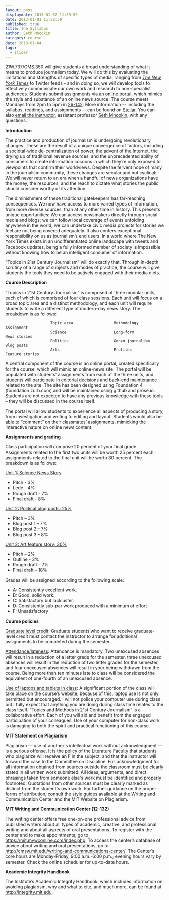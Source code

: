 ```yaml
---
layout: post
displaydate: 2013-01-02 11:59:59
date: 2013-01-01 11:59:59
published: true
title: The Syllabus
author: Seth Mnookin
category: course
date: 2013-01-04
tags: 
  - slider
---
```


21W.737/CMS.350 will give students a broad understanding of what it means to produce journalism today. We will do this by evaluating the limitations and strengths of specific types of media, ranging from <a href="http://nytimes.com" target="_blank">_The New York Times_</a> to Twitter feeds - and in doing so, we will develop tools to effectively communicate our own work and research to non-specialist audiences. Students submit assignments via <a href="http://21w737.com">an online portal</a>, which mimics the style and substance of an online news source. The course meets Mondays from 2pm to 5pm in <a href="http://whereis.mit.edu/?go=26" target="_blank">26-142</a>. More information -- including the syllabus, readings, and assignments -- can be found on <a href="https://stellar.mit.edu/S/course/21W/fa13/21W.737/" target="_blank">Stellar</a>. You can also <a href="mailto:smnookin@mit.edu" target="_blank">email the instructor</a>, assistant professor <a href="http://sethmnookin.com" target="_blank">Seth Mnookin</a>, with any questions.</p>


**Introduction**

The practice and production of journalism is undergoing revolutionary changes. These are the result of a unique convergence of factors, including a societal-wide de-centralization of power, the advent of the Internet, the drying up of traditional revenue sources, and the unprecedented ability of consumers to create information cocoons in which they’re only exposed to viewpoints that confirm their worldviews. Despite the fervent hope of many in the journalism community, these changes are secular and not cyclical: We will never return to an era when a handful of news organizations have the money, the resources, and the reach to dictate what stories the public should consider worthy of its attention.

The diminishment of these traditional gatekeepers has far-reaching consequences. We now have access to more varied types of information, from more diverse sources, than at any other time in history. This presents unique opportunities: We can access newsmakers directly through social media and blogs; we can follow local coverage of events unfolding anywhere in the world; we can undertake civic media projects for stories we feel are not being covered adequately. It also confers exceptional responsibility on us as journalism’s end users. In a world where The New York Times exists in an undifferentiated online landscape with tweets and Facebook updates, being a fully informed member of society is impossible without knowing how to be an intelligent consumer of information.
  
“Topics in 21st Century Journalism” will do exactly that. Through in-depth scrutiny of a range of subjects and modes of practice, the course will give students the tools they need to be actively engaged with their media diets. 

**Course Description**

“Topics in 21st Century Journalism” is comprised of three modular units, each of which is comprised of four class sessions. Each unit will focus on a broad topic area and a distinct methodology, and each unit will require students to write a different type of modern-day news story. The breakdown is as follows:

						Topic area					Methodology					Assignment
						Science 					Long-form					News stories
						Politics					Gonzo journalism			Blog posts
						Arts 						Profiles					Feature stories	
                        



A central component of the course is an online portal, created specifically for the course, which will mimic an online-news site. The portal will be populated with students’ assignments from each of the three units, and students will participate in editorial decisions and back-end maintenance related to the site. The site has been designed using Foundation 4 (foundation.zurb.com) and will be maintained using github and prose.io. Students are not expected to have any previous knowledge with these tools – they will be discussed in the course itself. 

The portal will allow students to experience all aspects of producing a story, from investigation and writing to editing and layout. Students would also be able to “comment” on their classmates’ assignments, mimicking the interactive nature on online news content.


**Assignments and grading**

Class participation will comprise 20 percent of your final grade. Assignments related to the first two units will be worth 25 percent each; assignments related to the final unit will be worth 30 percent. The breakdown is as follows:

<u>Unit 1: Science News Story</u>

- Pitch - 3%
- Lede - 4%
- Rough draft - 7%
- Final draft - 8%

<u>Unit 2: Political blog posts: 25%</u>

- Pitch – 3%
- Blog post 1 – 7%
- Blog post 2 – 7%
- Blog post 3 – 8%	

<u>Unit 3: Art feature story: 30%</u>

- Pitch – 2%
- Outline - 3%
- Rough draft – 7%
- Final draft – 18%

Grades will be assigned according to the following scale:

- A: Consistently excellent work. 
- B: Good, solid work.
- C: Satisfactory but lackluster.
- D: Consistently sub-par work produced with a minimum of effort
- F: Unsatisfactory


**Course policies**

<u>Graduate level credit</u>:
Graduate students who want to receive graduate-level credit must contact the instructor to arrange for additional assignments to be completed during the semester.

<u>Attendance/lateness</u>:
Attendance is mandatory. Two unexcused absences will result in a reduction of a letter grade for the semester, three unexcused absences will result in the reduction of two letter grades for the semester, and four unexcused absences will result in your being withdrawn from the course. Being more than ten minutes late to class will be considered the equivalent of one-fourth of an unexcused absence.

<u>Use of laptops and tablets in class</u>:
A significant portion of the class will take place on the course’s website; because of this, laptop use is not only permitted but encouraged. I will not police your computer use during class but I fully expect that anything you are doing during class time relates to the class itself. “Topics and Methods in 21st Century Journalism” is a collaborative effort. Each of you will aid and benefit from the engaged participation of your colleagues. Use of your computer for non-class work is damaging to both the spirit and practical functioning of this course.


**MIT Statement on Plagiarism**

Plagiarism — use of another's intellectual work without acknowledgment — is a serious offense. It is the policy of the Literature Faculty that students who plagiarize will receive an F in the subject, and that the instructor will forward the case to the Committee on Discipline. Full acknowledgment for all information obtained from sources outside the classroom must be clearly stated in all written work submitted. All ideas, arguments, and direct phrasings taken from someone else's work must be identified and properly footnoted. Quotations from other sources must be clearly marked as distinct from the student's own work. For further guidance on the proper forms of attribution, consult the style guides available at the Writing and Communication Center and the MIT Website on Plagiarism.

**MIT Writing and Communication Center (12-132)**

The writing center offers free one-on-one professional advice from published writers about all types of academic, creative, and professional writing and about all aspects of oral presentations. To register with the center and to make appointments, go to https://mit.mywconline.com/index.php. To access the center’s database of advice about writing and oral presentations, go to http://cmsw.mit.edu/writing-and-communications-center/. The Center’s core hours are Monday-Friday, 9:00 a.m.-6:00 p.m.; evening hours vary by semester. Check the online scheduler for up-to-date hours.

**Academic Integrity Handbook**

The Institute’s Academic Integrity Handbook, which includes information on avoiding plagiarism, why and what to cite, and much more, can be found at http://integrity.mit.edu.


